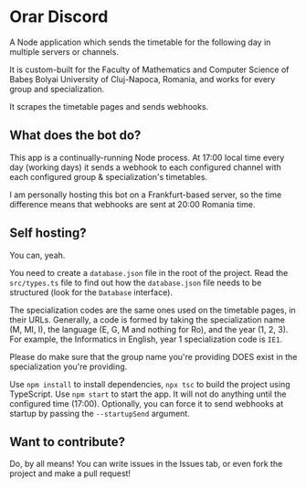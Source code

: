 # Orar Discord
A Node application which sends the timetable for the following day in multiple servers or channels.

It is custom-built for the Faculty of Mathematics and Computer Science of Babeș Bolyai University of Cluj-Napoca, Romania, and works for every group and specialization.

It scrapes the timetable pages and sends webhooks.

## What does the bot do?
This app is a continually-running Node process. At 17:00 local time every day (working days) it sends a webhook to each configured channel with each configured group & specialization's timetables.

I am personally hosting this bot on a Frankfurt-based server, so the time difference means that webhooks are sent at 20:00 Romania time.

## Self hosting?
You can, yeah.

You need to create a `database.json` file in the root of the project. Read the `src/types.ts` file to find out how the `database.json` file needs to be structured (look for the `Database` interface).

The specialization codes are the same ones used on the timetable pages, in their URLs. Generally, a code is formed by taking the specialization name (M, MI, I), the language (E, G, M and nothing for Ro), and the year (1, 2, 3). For example, the Informatics in English, year 1 specialization code is `IE1`.

Please do make sure that the group name you're providing DOES exist in the specialization you're providing.

Use `npm install` to install dependencies, `npx tsc` to build the project using TypeScript. Use `npm start` to start the app. It will not do anything until the configured time (17:00). Optionally, you can force it to send webhooks at startup by passing the `--startupSend` argument.

## Want to contribute?
Do, by all means! You can write issues in the Issues tab, or even fork the project and make a pull request!
